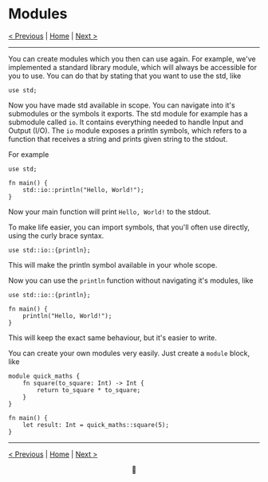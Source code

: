 # Modules

[< Previous](006-foundation-functions.md) | [Home](README.md) | [Next >](008-foundation-comments.md)

---

You can create modules which you then can use again. For example, we've implemented a standard library module, which will always be accessible for you to use.
You can do that by stating that you want to use the std, like

```duck
use std;
```

Now you have made std available in scope. You can navigate into it's submodules or the symbols it exports. The std module for example has a submodule called `io`. It contains everything needed to handle Input and Output (I/O). The `io` module exposes a println symbols, which refers to a function that receives a string and prints given string to the stdout.

For example

```duck
use std;

fn main() {
    std::io::println("Hello, World!");
}
```

Now your main function will print `Hello, World!` to the stdout.

To make life easier, you can import symbols, that you'll often use directly, using the curly brace syntax.
``` duck
use std::io::{println};
```
This will make the println symbol available in your whole scope.

Now you can use the `println` function without navigating it's modules, like
```
use std::io::{println};

fn main() {
    println("Hello, World!");
}
```
This will keep the exact same behaviour, but it's easier to write.

You can create your own modules very easily. Just create a `module` block, like

```duck
module quick_maths {
    fn square(to_square: Int) -> Int {
        return to_square * to_square;
    }
}

fn main() {
    let result: Int = quick_maths::square(5);
}
```

---

[< Previous](006-foundation-functions.md) | [Home](README.md) | [Next >](008-foundation-comments.md)

<div align="center">🦆</div>
